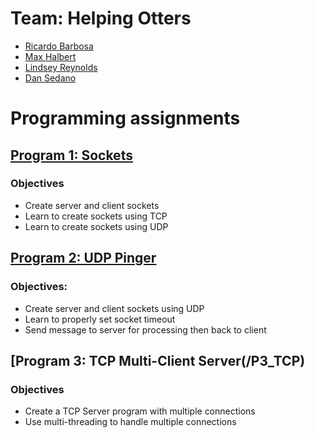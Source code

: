 
# Team: Helping Otters
* [Ricardo Barbosa](https://github.com/BarbosaRicardo)
* [Max Halbert](https://github.com/maximanss)
* [Lindsey Reynolds](https://github.com/lindseyreynolds44)
* [Dan Sedano](https://github.com/thedandano)
# Programming assignments 
## [Program 1: Sockets](/P1_Sockets/)
### Objectives
* Create server and client sockets
* Learn to create sockets using TCP
* Learn to create sockets using UDP

## [Program 2: UDP Pinger](/P2_UDP_Pinger)
### Objectives:
* Create server and client sockets using UDP
* Learn to properly set socket timeout
* Send message to server for processing then back to client

## [Program 3: TCP Multi-Client Server(/P3_TCP)
### Objectives
* Create a TCP Server program with multiple connections
* Use multi-threading to handle multiple connections
